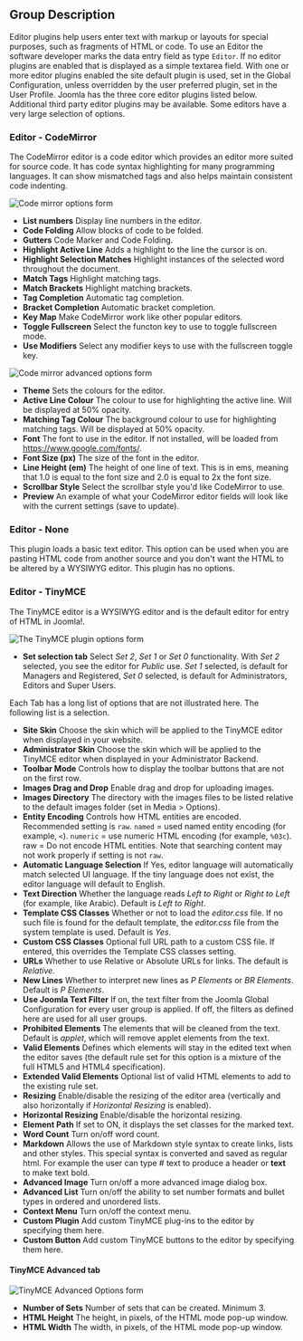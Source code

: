 <!-- Filename: Chunk4x:Extensions_Plugin_Manager_Edit_Editor_Group / Display title: Editors Group -->

## Group Description

Editor plugins help users enter text with markup or layouts for special purposes, such as fragments of HTML or code. To use an Editor the software developer marks the data entry field as type `Editor`. If no editor plugins are enabled that is displayed as a simple textarea field. With one or more editor plugins enabled the site default plugin is used, set in the Global Configuration, unless overridden by the user preferred plugin, set in the User Profile. Joomla has the three core editor plugins listed below. Additional third party editor plugins may be available. Some editors have a very large selection of options.

### Editor - CodeMirror

The CodeMirror editor is a code editor which provides an editor more suited for source code. It has code syntax highlighting for many programming languages. It can show mismatched tags and also helps maintain consistent code indenting.

![Code mirror options form](../../../en/images/plugins/plugin-group-editor-codemirror.png)

- **List numbers** Display line numbers in the editor.
- **Code Folding** Allow blocks of code to be folded.
- **Gutters** Code Marker and Code Folding.
- **Highlight Active Line** Adds a highlight to the line the cursor is on.
- **Highlight Selection Matches** Highlight instances of the selected word throughout the document.
- **Match Tags** Highlight matching tags.
- **Match Brackets** Highlight matching brackets.
- **Tag Completion** Automatic tag completion.
- **Bracket Completion** Automatic bracket completion.
- **Key Map** Make CodeMirror work like other popular editors.
- **Toggle Fullscreen** Select the functon key to use to toggle fullscreen mode.
- **Use Modifiers** Select any modifier keys to use with the fullscreen toggle key.

![Code mirror advanced options form](../../../en/images/plugins/plugin-group-editor-codemirror-advanced.png)

- **Theme** Sets the colours for the editor.
- **Active Line Colour** The colour to use for highlighting the active line. Will be displayed at 50% opacity.
- **Matching Tag Colour** The background colour to use for highlighting matching tags. Will be displayed at 50% opacity.
- **Font** The font to use in the editor. If not installed, will be loaded from https://www.google.com/fonts/.
- **Font Size (px)** The size of the font in the editor.
- **Line Height (em)** The height of one line of text. This is in ems, meaning that 1.0 is equal to the font size and 2.0 is equal to 2x the font size.
- **Scrollbar Style** Select the scrollbar style you'd like CodeMirror to use.
- **Preview** An example of what your CodeMirror editor fields will look like with the current settings (save to update).

### Editor - None

This plugin loads a basic text editor. This option can be used when you are pasting HTML code from another source and you don't want the HTML to be altered by a WYSIWYG editor. This plugin has no options.

### Editor - TinyMCE

The TinyMCE editor is a WYSIWYG editor and is the default editor for entry of HTML in Joomla!.

![The TinyMCE plugin options form](../../../en/images/plugins/plugin-group-editor-tinymce.png)

- **Set selection tab** Select *Set 2*, *Set 1* or *Set 0* functionality. With *Set 2* selected, you see the editor for *Public* use. *Set 1* selected, is default for Managers and Registered, *Set 0* selected, is default for Administrators, Editors and Super Users.

Each Tab has a long list of options that are not illustrated here. The following list is a selection.

- **Site Skin** Choose the skin which will be applied to the TinyMCE editor when displayed in your website.
- **Administrator Skin** Choose the skin which will be applied to the TinyMCE editor when displayed in your Administrator Backend.
- **Toolbar Mode** Controls how to display the toolbar buttons that are not on the first row.
- **Images Drag and Drop** Enable drag and drop for uploading images.
- **Images Directory** The directory with the images files to be listed relative to the default images folder (set in Media > Options).
- **Entity Encoding** Controls how HTML entities are encoded. Recommended setting is `raw`. `named` = used named entity encoding (for example, `<`). `numeric` = use numeric HTML encoding (for example, `%03c`). raw = Do not encode HTML entities. Note that searching content may not work properly if setting is not `raw`.
- **Automatic Language Selection** If Yes, editor language will automatically match selected UI language. If the tiny language does not exist, the editor language will default to English.
- **Text Direction** Whether the language reads *Left to Right* or *Right to Left* (for example, like Arabic). Default is *Left to Right*.
- **Template CSS Classes** Whether or not to load the *editor.css* file. If no such file is found for the default template, the *editor.css* file from the system template is used. Default is *Yes*.
- **Custom CSS Classes** Optional full URL path to a custom CSS file. If entered, this overrides the Template CSS classes setting.
- **URLs** Whether to use Relative or Absolute URLs for links. The default is *Relative*.
- **New Lines** Whether to interpret new lines as *P Elements* or *BR Elements*. Default is *P Elements*.
- **Use Joomla Text Filter** If on, the text filter from the Joomla Global Configuration for every user group is applied. If off, the filters as defined here are used for all user groups.
- **Prohibited Elements** The elements that will be cleaned from the text. Default is *applet*, which will remove applet elements from the text.
- **Valid Elements** Defines which elements will stay in the edited text when the editor saves (the default rule set for this option is a mixture of the full HTML5 and HTML4 specification).
- **Extended Valid Elements** Optional list of valid HTML elements to add to the existing rule set.
- **Resizing** Enable/disable the resizing of the editor area (vertically and also horizontally if *Horizontal Resizing* is enabled).
- **Horizontal Resizing** Enable/disable the horizontal resizing.
- **Element Path** If set to ON, it displays the set classes for the marked text.
- **Word Count** Turn on/off word count.
- **Markdown** Allows the use of Markdown style syntax to create links, lists and other styles. This special syntax is converted and saved as regular html. For example the user can type # text to produce a header or **text** to make text bold.
- **Advanced Image** Turn on/off a more advanced image dialog box.
- **Advanced List** Turn on/off the ability to set number formats and bullet types in ordered and unordered lists.
- **Context Menu** Turn on/off the context menu.
- **Custom Plugin** Add custom TinyMCE plug-ins to the editor by specifying them here.
- **Custom Button** Add custom TinyMCE buttons to the editor by specifying them here.

#### TinyMCE Advanced tab

![TinyMCE Advanced Options form](../../../en/images/plugins/plugin-group-editor-tinymce-advanced.png)

- **Number of Sets** Number of sets that can be created. Minimum 3.
- **HTML Height** The height, in pixels, of the HTML mode pop-up window.
- **HTML Width** The width, in pixels, of the HTML mode pop-up window.
